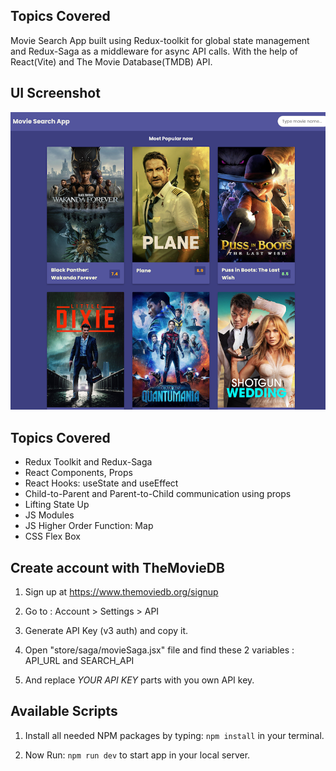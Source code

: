 ## Topics Covered

Movie Search App built using Redux-toolkit for global state management and Redux-Saga as a middleware for async API calls. With the help of React(Vite) and The Movie Database(TMDB) API.

## UI Screenshot

![UI-Screenshot](./src/UI-Screenshot.png)

## Topics Covered

- Redux Toolkit and Redux-Saga
- React Components, Props
- React Hooks: useState and useEffect
- Child-to-Parent and Parent-to-Child communication using props
- Lifting State Up
- JS Modules
- JS Higher Order Function: Map
- CSS Flex Box

## Create account with TheMovieDB

1. Sign up at https://www.themoviedb.org/signup

2. Go to : Account > Settings > API

3. Generate API Key (v3 auth) and copy it.

4. Open "store/saga/movieSaga.jsx" file and find these 2 variables : API_URL and SEARCH_API

5. And replace _YOUR API KEY_ parts with you own API key.

## Available Scripts

1. Install all needed NPM packages by typing: `npm install` in your terminal.

2. Now Run: `npm run dev` to start app in your local server.
